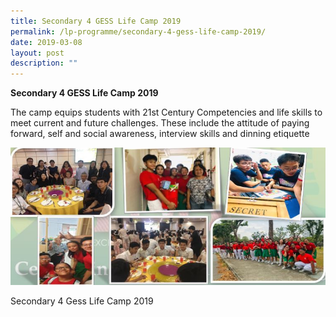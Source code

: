 ```yaml
---
title: Secondary 4 GESS Life Camp 2019
permalink: /lp-programme/secondary-4-gess-life-camp-2019/
date: 2019-03-08
layout: post
description: ""
---
```

**Secondary 4 GESS Life Camp 2019**

The camp equips students with 21st Century Competencies and life skills to meet current and future challenges. These include the attitude of paying forward, self and social awareness, interview skills and dinning etiquette

![Secondary 4 Gess Life Camp 2019](/images/Secondary-4-GESS-Life-Camp-2019.jpeg)

Secondary 4 Gess Life Camp 2019